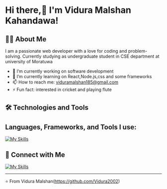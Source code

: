 # Hi there,👋 I'm Vidura Malshan Kahandawa! 


## 👨‍💻 About Me

I am a passionate web developer with a love for coding and problem-solving. Currently studying as undergraduate student in CSE department at university of Moratuwa

- 🔭 I’m currently working on software development
- 🌱 I’m currently learning on React,Node.js,css and some frameworks
- 📫 How to reach me: viduramalshan185@gmail.com
- ⚡ Fun fact: interested in cricket and playing flute

## 🛠️ Technologies and Tools
## Languages, Frameworks, and Tools I use:

[![My Skills](https://skillicons.dev/icons?i=html,css,bootstrap,cpp,github,java,py,vscode,js,next,postgresql,jquery,mysql,react,nodejs,docker,tailwindcss,mongodb&perline=9)](https://skillicons.dev)


## 🔗 Connect with Me

[![My Skills](https://skillicons.dev/icons?i=gmail)](mailto:viduramalshan185@gmail.com)

---

⭐️ From Vidura Malshan(https://github.com/Vidura2002)
